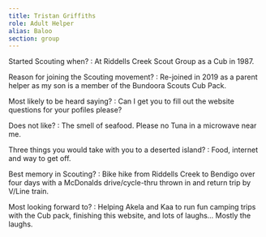 ```yaml
---
title: Tristan Griffiths
role: Adult Helper
alias: Baloo
section: group
---
```


Started Scouting when?
: At Riddells Creek Scout Group as a Cub in 1987.

Reason for joining the Scouting movement?
: Re-joined in 2019 as a parent helper as my son is a member of the Bundoora Scouts Cub Pack.

Most likely to be heard saying?
: Can I get you to fill out the website questions for your pofiles please?

Does not like?
: The smell of seafood. Please no Tuna in a microwave near me.

Three things you would take with you to a deserted island?
: Food, internet and way to get off.

Best memory in Scouting?
: Bike hike from Riddells Creek to Bendigo over four days with a McDonalds drive/cycle-thru thrown in and return trip by V/Line train.

Most looking forward to?
: Helping Akela and Kaa to run fun camping trips with the Cub pack, finishing this website, and lots of laughs... Mostly the laughs.
